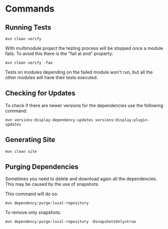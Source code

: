 # Commands

## Running Tests

```shell
mvn clean verify
```

With multimodule project the testing process will be stopped once a module fails. To avoid this there is the "fail at end" property:

```shell
mvn clean verify -fae
```

Tests on modules depending on the failed module won't run, but all the other modules will have their tests executed.

## Checking for Updates

To check if there are newer versions for the dependencies use the following command:

```shell
mvn versions:display-dependency-updates versions:display-plugin-updates
```

## Generating Site

```shell
mvn clean site
```

## Purging Dependencies

Sometimes you need to delete and download again all the dependencies. This may be caused by the use of snapshots.

This command will do so:

```
mvn dependency:purge-local-repository
```

To remove only snapshots:

```
mvn dependency:purge-local-repository -DsnapshotsOnly=true
```



